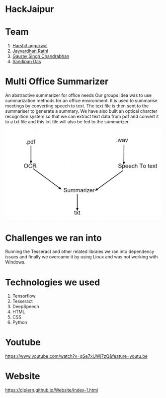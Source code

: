 # HackJaipur

# Team
1. <a href="https://github.com/harshitaggarwal01">Harshit aggarwal</a>
2. <a href="https://github.com/ComputerScientist-01">Jayvardhan Rathi</a>
3. <a href="https://github.com/Gauravchandrabhan">Gaurav Singh Chandrabhan</a>
4. <a href="https://github.com/sandip2224">Sandipan Das</a>

# Multi Office Summarizer
An abstractive summarizer for office needs
Our groups idea was to use summarization methods for an office environment. It is used to summarise meetings by converting speech to text. The text file is then sent to the summariser to generate a summary. We have also built an optical charcter recognition system so that we can extract text data from pdf and convert it to a txt file and this txt file will also be fed to the summarizer.

<img src="https://github.com/DipLern/HackJaipur/blob/master/workflow.jpeg">

# Challenges we ran into
Running the Tesseract and other related libraies we ran into dependency issues and finally we overcame it by using Linux and was not working with Windows.

# Technologies we used
1. Tensorflow
2. Tesseract
3. DeepSpeech
4. HTML
5. CSS
6. Python

# Youtube
https://www.youtube.com/watch?v=qSe7xUWj7zQ&feature=youtu.be

# Website
https://diplern.github.io/Website/Index-1.html
